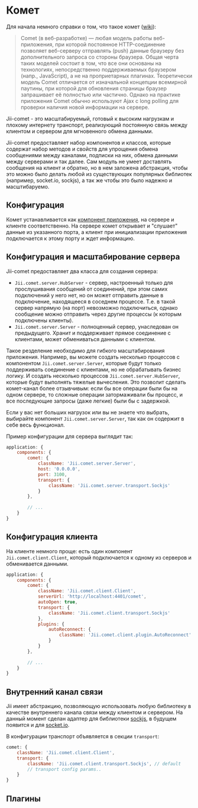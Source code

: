 Комет
=======

Для начала немного справки о том, что такое комет ([wiki](https://ru.wikipedia.org/wiki/Comet_(%D0%BF%D1%80%D0%BE%D0%B3%D1%80%D0%B0%D0%BC%D0%BC%D0%B8%D1%80%D0%BE%D0%B2%D0%B0%D0%BD%D0%B8%D0%B5))):

> Comet (в веб-разработке) — любая модель работы веб-приложения, при которой постоянное HTTP-соединение позволяет
> веб-серверу отправлять (push) данные браузеру без дополнительного запроса со стороны браузера. Общая черта таких
> моделей состоит в том, что все они основаны на технологиях, непосредственно поддерживаемых браузером
> (напр., JavaScript), а не на проприетарных плагинах. Теоретически модель Comet отличается от изначальной концепции
> всемирной паутины, при которой для обновления страницы браузер запрашивает её полностью или частично. Однако на
> практике приложения Comet обычно используют Ajax c long polling для проверки наличия новой информации на сервере.

Jii-comet - это масштабируемый, готовый к высоким нагрузкам и плохому интернету транспорт, реализующий постоянную связь
между клиентом и сервером для мгновенного обмена данными.

Jii-comet предоставляет набор компонентов и классов, которые содержат набор методов и свойств для упрощения обмена
сообщениями между каналами, подписки на них, обмена данными между серверами и так далее. Сам модуль не умеет доставлять
сообщения на клиент и обратно, но в нем заложена абстракция, чтобы это можно было делать любой из существующих
популярных библиотек (например, socket.io, sockjs), а так же чтобы это было надежно и масштибаруемо.

## Конфигурация

Комет устанавливается как [компонент приложения](structure-application-components), на сервере и клиенте соответственно.
На сервере комет открывает и "слушает" данные из указанного порта, а клиент при инициализации приложения подключается
к этому порту и ждет информацию.

## Конфигурация и масштабирование сервера

Jii-comet предоставляет два класса для создания сервера:
- `Jii.comet.server.HubServer` - сервер, настроенный только для прослушивания сообщений от соединений, при этом самих
подключений у него нет, но он может отправить данные в подключение, находящееся в соседнем процессе. Т.е. в такой сервер
напрямую (на порт) невозможно подключиться, однако сообщение можно отправить через другие процессы (к которым подключены
клиенты).
- `Jii.comet.server.Server` - полноценный сервер, унаследован он предыдущего. Хранит и поддерживает прямое соединение
с клиентами, может обмениваться данными с клиентом.

Такое резделение необходимо для гибкого масштабирования приложения. Например, вы можете создать несколько процессов
с компонентом `Jii.comet.server.Server`, которые будут только поддерживать соединение с клиентами, но не обрабатывать
бизнес логику. И создать несколько процессов `Jii.comet.server.HubServer`, которые будут выполнять тяжелые вычесления.
Это позволит сделать комет-канал более отзывчивым: если бы все операции были бы на одном сервере, то сложные операции
затормаживали бы процесс, и все последующие запросы (даже легкие) были бы с задержкой.

Если у вас нет больших нагрузок или вы не знаете что выбрать, выбирайте компонент `Jii.comet.server.Server`, так как он
содержит в себе весь функционал.

Пример конфигурации для сервера выглядит так:

```js
application: {
    components: {
        comet: {
            className: 'Jii.comet.server.Server',
            host: '0.0.0.0',
            port: 3100,
            transport: {
                className: 'Jii.comet.server.transport.Sockjs'
            }
        },
        
        // ...
    }
}
```

## Конфигурация клиента

На клиенте немного проще: есть один компонент `Jii.comet.client.Client`, который подключается к одному из серверов и
обменивается данными.




```js
application: {
    components: {
        comet: {
            className: 'Jii.comet.client.Client',
            serverUrl: 'http://localhost:4401/comet',
            autoOpen: true,
            transport: {
                className: 'Jii.comet.client.transport.Sockjs'
            },
            plugins: {
                autoReconnect: {
                    className: 'Jii.comet.client.plugin.AutoReconnect'
                }
            }
        },
        
        // ...
    }
}
```

## Внутренний канал связи

Jii имеет абстракцию, позволяющую использовать любую библиотеку в качестве внутреннего канала связи между клиентом и
сервером. На данный момент сделан адаптер для библиотеки [sockjs](https://github.com/sockjs/sockjs-client),
в будущем появится и для [socket.io](http://socket.io/).

В конфигурации транспорт объявляется в секции `transport`:

```js
comet: {
    className: 'Jii.comet.client.Client',
    transport: {
        className: 'Jii.comet.client.transport.Sockjs', // default
        // transport config params..
    }
}
```

## Плагины

